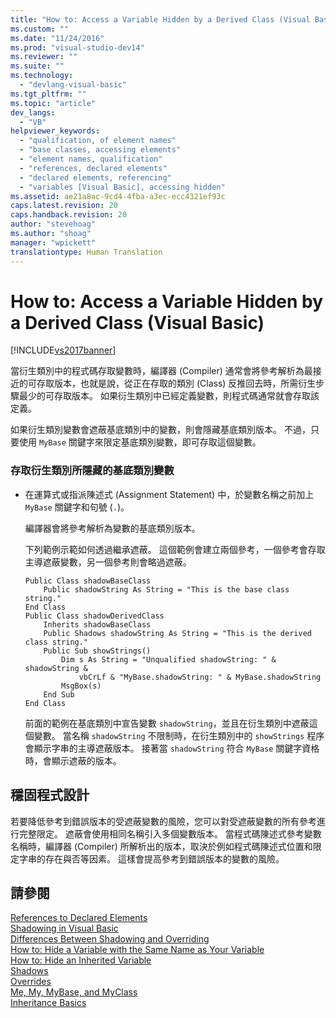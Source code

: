 ```yaml
---
title: "How to: Access a Variable Hidden by a Derived Class (Visual Basic) | Microsoft Docs"
ms.custom: ""
ms.date: "11/24/2016"
ms.prod: "visual-studio-dev14"
ms.reviewer: ""
ms.suite: ""
ms.technology: 
  - "devlang-visual-basic"
ms.tgt_pltfrm: ""
ms.topic: "article"
dev_langs: 
  - "VB"
helpviewer_keywords: 
  - "qualification, of element names"
  - "base classes, accessing elements"
  - "element names, qualification"
  - "references, declared elements"
  - "declared elements, referencing"
  - "variables [Visual Basic], accessing hidden"
ms.assetid: ae21a8ac-9cd4-4fba-a3ec-ecc4321ef93c
caps.latest.revision: 20
caps.handback.revision: 20
author: "stevehoag"
ms.author: "shoag"
manager: "wpickett"
translationtype: Human Translation
---
```

# How to: Access a Variable Hidden by a Derived Class (Visual Basic)
[!INCLUDE[vs2017banner](../../../../csharp/includes/vs2017banner.md)]

當衍生類別中的程式碼存取變數時，編譯器 \(Compiler\) 通常會將參考解析為最接近的可存取版本，也就是說，從正在存取的類別 \(Class\) 反推回去時，所需衍生步驟最少的可存取版本。  如果衍生類別中已經定義變數，則程式碼通常就會存取該定義。  
  
 如果衍生類別變數會遮蔽基底類別中的變數，則會隱藏基底類別版本。  不過，只要使用 `MyBase` 關鍵字來限定基底類別變數，即可存取這個變數。  
  
### 存取衍生類別所隱藏的基底類別變數  
  
-   在運算式或指派陳述式 \(Assignment Statement\) 中，於變數名稱之前加上 `MyBase` 關鍵字和句號 \(`.`\)。  
  
     編譯器會將參考解析為變數的基底類別版本。  
  
     下列範例示範如何透過繼承遮蔽。  這個範例會建立兩個參考，一個參考會存取主導遮蔽變數，另一個參考則會略過遮蔽。  
  
    ```  
    Public Class shadowBaseClass  
        Public shadowString As String = "This is the base class string."  
    End Class  
    Public Class shadowDerivedClass  
        Inherits shadowBaseClass  
        Public Shadows shadowString As String = "This is the derived class string."  
        Public Sub showStrings()  
            Dim s As String = "Unqualified shadowString: " & shadowString &  
                vbCrLf & "MyBase.shadowString: " & MyBase.shadowString  
            MsgBox(s)  
        End Sub  
    End Class  
    ```  
  
     前面的範例在基底類別中宣告變數 `shadowString`，並且在衍生類別中遮蔽這個變數。  當名稱 `shadowString` 不限制時，在衍生類別中的 `showStrings` 程序會顯示字串的主導遮蔽版本。  接著當 `shadowString` 符合 `MyBase`  關鍵字資格時，會顯示遮蔽的版本。  
  
## 穩固程式設計  
 若要降低參考到錯誤版本的受遮蔽變數的風險，您可以對受遮蔽變數的所有參考進行完整限定。  遮蔽會使用相同名稱引入多個變數版本。  當程式碼陳述式參考變數名稱時，編譯器 \(Compiler\) 所解析出的版本，取決於例如程式碼陳述式位置和限定字串的存在與否等因素。  這樣會提高參考到錯誤版本的變數的風險。  
  
## 請參閱  
 [References to Declared Elements](../../../../visual-basic/programming-guide/language-features/declared-elements/references-to-declared-elements.md)   
 [Shadowing in Visual Basic](../../../../visual-basic/programming-guide/language-features/declared-elements/shadowing.md)   
 [Differences Between Shadowing and Overriding](../../../../visual-basic/programming-guide/language-features/declared-elements/differences-between-shadowing-and-overriding.md)   
 [How to: Hide a Variable with the Same Name as Your Variable](../../../../visual-basic/programming-guide/language-features/declared-elements/how-to-hide-a-variable-with-the-same-name-as-your-variable.md)   
 [How to: Hide an Inherited Variable](../../../../visual-basic/programming-guide/language-features/declared-elements/how-to-hide-an-inherited-variable.md)   
 [Shadows](../../../../visual-basic/language-reference/modifiers/shadows.md)   
 [Overrides](../../../../visual-basic/language-reference/modifiers/overrides.md)   
 [Me, My, MyBase, and MyClass](../../../../visual-basic/programming-guide/program-structure/me-my-mybase-and-myclass.md)   
 [Inheritance Basics](../../../../visual-basic/programming-guide/language-features/objects-and-classes/inheritance-basics.md)